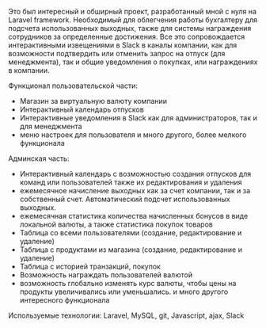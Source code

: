 Это был интересный и обширный проект, разработанный мной с нуля на Laravel framework. Необходимый для облегчения работы бухгалтеру для подсчета использованных выходных, также для системы награждения сотрудников за определенные достижения. Все это сопровождается интерактивными извещениями в Slack в каналы компании, как для возможности подтвердить или отменить запрос на отпуск (для менеджмента), так и общие уведомления о покупках, или награждениях в компании.

Функционал пользовательской части:
- Магазин за виртуальную валюту компании
- Интерактивный календарь отпусков
- Интерактивные уведомления в Slack как для администраторов, так и для менеджмента
- меню настроек для пользователя
  и много другого, более мелкого функционала

Админская часть:
- Интерактивный календарь с возможностью создания отпусков для команд или пользователей также их редактирования и удаления
- ежемесячное начисление выходных как за счет компании, так и за собственный счет. Автоматический подсчет использованных выходных.
- ежемесячная статистика количества начисленных бонусов в виде локальной валюты, а также статистика покупок товаров
- Таблица со всеми пользователями (создание, редактирование и удаление)
- Таблица с продуктами из магазина (создание, редактирование и удаление)
- Таблица с историей транзакций, покупок
- Возможность награждать пользователей валютой
- возможность глобально изменять курс валюты, чтобы цены на продукты увеличивались или уменьшались.
  и много другого интересного функционала

Используемые технологии:
Laravel, MySQL, git, Javascript, ajax, Slack